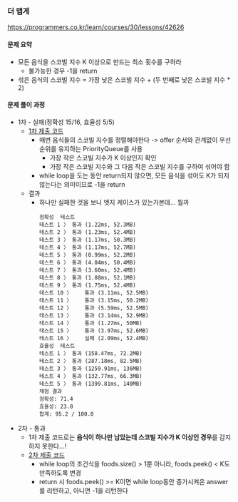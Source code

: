 ### 더 맵게
https://programmers.co.kr/learn/courses/30/lessons/42626

#### 문제 요약
* 모든 음식을 스코빌 지수 K 이상으로 만드는 최소 횟수를 구하라
    * 불가능한 경우 -1을 return
* 섞은 음식의 스코빌 지수 = 가장 낮은 스코빌 지수 + (두 번째로 낮은 스코빌 지수 * 2)


#### 문제 풀이 과정
* 1차 - 실패(정확성 15/16, 효율성 5/5)
    * [1차 제출 코드](solution1.java)
        * 매번 음식들의 스코빌 지수를 정렬해야한다 -> offer 순서와 관계없이 우선순위를 유지하는 PriorityQueue를 사용
            * 가장 작은 스코빌 지수가 K 이상인지 확인
            * 가장 작은 스코빌 지수와 그 다음 작은 스코빌 지수를 구하여 섞어야 함
        * while loop을 도는 동안 return되지 않으면, 모든 음식을 섞어도 K가 되지 않는다는 의미이므로 -1을 return
    * 결과
        * 하나만 실패한 것을 보니 엣지 케이스가 있는가본데... 뭘까
            ```
            정확성  테스트
            테스트 1 〉	통과 (1.22ms, 52.3MB)
            테스트 2 〉	통과 (1.23ms, 52.4MB)
            테스트 3 〉	통과 (1.17ms, 50.3MB)
            테스트 4 〉	통과 (1.17ms, 52.7MB)
            테스트 5 〉	통과 (0.99ms, 52.2MB)
            테스트 6 〉	통과 (4.04ms, 50.4MB)
            테스트 7 〉	통과 (3.60ms, 52.4MB)
            테스트 8 〉	통과 (1.88ms, 52.1MB)
            테스트 9 〉	통과 (1.75ms, 52.4MB)
            테스트 10 〉	통과 (3.11ms, 52.5MB)
            테스트 11 〉	통과 (3.15ms, 50.2MB)
            테스트 12 〉	통과 (5.59ms, 52.5MB)
            테스트 13 〉	통과 (3.14ms, 52.9MB)
            테스트 14 〉	통과 (1.27ms, 50MB)
            테스트 15 〉	통과 (3.97ms, 52.6MB)
            테스트 16 〉	실패 (2.09ms, 52.4MB)
            효율성  테스트
            테스트 1 〉	통과 (158.47ms, 72.2MB)
            테스트 2 〉	통과 (287.18ms, 82.5MB)
            테스트 3 〉	통과 (1259.91ms, 136MB)
            테스트 4 〉	통과 (132.77ms, 66.3MB)
            테스트 5 〉	통과 (1399.81ms, 140MB)
            채점 결과
            정확성: 71.4
            효율성: 23.8
            합계: 95.2 / 100.0
            ```
* 2차 - 통과
    * 1차 제출 코드로는 **음식이 하나만 남았는데 스코빌 지수가 K 이상인 경우**를 감지하지 못한다...!
    * [2차 제출 코드](solution2.java)
        * while loop의 조건식을 foods.size() > 1뿐 아니라, foods.peek() < K도 만족하도록 변경
        * return 시 foods.peek() >= K이면 while loop동안 증가시켜온 answer를 리턴하고, 아니면 -1을 리턴한다